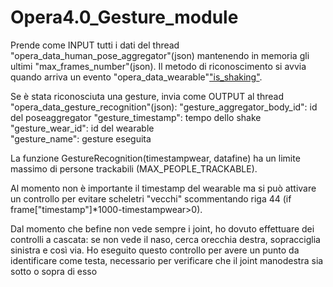 # Opera4.0_Gesture_module

Prende come INPUT tutti i dati del thread "opera_data_human_pose_aggregator"(json) mantenendo in memoria gli ultimi "max_frames_number"(json). Il metodo di riconoscimento si avvia quando arriva un evento "opera_data_wearable"["is_shaking"](json). 

Se è stata riconosciuta una gesture, invia come OUTPUT al thread "opera_data_gesture_recognition"(json): 
  "gesture_aggregator_body_id": id del poseaggregator 
  "gesture_timestamp": tempo dello shake 
  "gesture_wear_id": id del wearable  
  "gesture_name": gesture eseguita 
  
La funzione GestureRecognition(timestampwear, datafine) ha un limite massimo di persone trackabili (MAX_PEOPLE_TRACKABLE). 

Al momento non è importante il timestamp del wearable ma si può attivare un controllo per evitare scheletri "vecchi" scommentando riga 44 (if frame["timestamp"]*1000-timestampwear>0). 

Dal momento che befine non vede sempre i joint, ho dovuto effettuare dei controlli a cascata: se non vede il naso, cerca orecchia destra, sopracciglia sinistra e così via. Ho eseguito questo controllo per avere un punto da identificare come testa, necessario per verificare che il joint manodestra sia sotto o sopra di esso 
